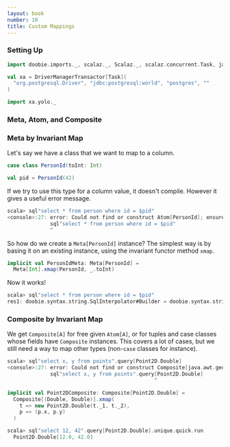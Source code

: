 ```yaml
---
layout: book
number: 10
title: Custom Mappings
---
```


### Setting Up

```scala
import doobie.imports._, scalaz._, Scalaz._, scalaz.concurrent.Task, java.awt.geom.Point2D

val xa = DriverManagerTransactor[Task](
  "org.postgresql.Driver", "jdbc:postgresql:world", "postgres", ""
)

import xa.yolo._
```

### Meta, Atom, and Composite

### Meta by Invariant Map

Let's say we have a class that we want to map to a column.

```scala
case class PersonId(toInt: Int)

val pid = PersonId(42)
```

If we try to use this type for a column value, it doesn't compile. However it gives a useful error message.

```scala
scala> sql"select * from person where id = $pid"
<console>:27: error: Could not find or construct Atom[PersonId]; ensure that PersonId has a Meta instance.
              sql"select * from person where id = $pid"
              ^
```

So how do we create a `Meta[PersonId]` instance? The simplest way is by basing it on an existing instance, using the invariant functor method `xmap`.

```scala
implicit val PersonIdMeta: Meta[PersonId] = 
  Meta[Int].xmap(PersonId, _.toInt)
```

Now it works!

```scala
scala> sql"select * from person where id = $pid"
res1: doobie.syntax.string.SqlInterpolator#Builder = doobie.syntax.string$SqlInterpolator$Source@23c7064c
```


### Composite by Invariant Map

We get `Composite[A]` for free given `Atom[A]`, or for tuples and case classes whose fields have `Composite` instances. This covers a lot of cases, but we still need a way to map other types (non-`case` classes for instance). 


```scala
scala> sql"select x, y from points".query[Point2D.Double]
<console>:27: error: Could not find or construct Composite[java.awt.geom.Point2D.Double].
              sql"select x, y from points".query[Point2D.Double]
                                                ^
```

```scala
implicit val Point2DComposite: Composite[Point2D.Double] = 
  Composite[(Double, Double)].xmap(
    t => new Point2D.Double(t._1, t._2),
    p => (p.x, p.y)
  )
```

```scala
scala> sql"select 12, 42".query[Point2D.Double].unique.quick.run
  Point2D.Double[12.0, 42.0]
```

